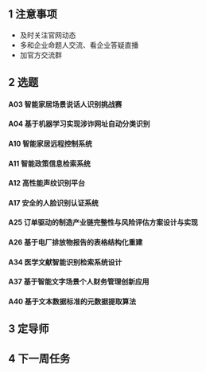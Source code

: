## 1 注意事项

- 及时关注官网动态
- 多和企业命题人交流、看企业答疑直播
- 加官方交流群

## 2 选题

#### A03 智能家居场景说话人识别挑战赛  

#### A04 基于机器学习实现涉诈网址自动分类识别  

#### A10 智能家居远程控制系统  

#### A11 智能政策信息检索系统  

#### A12 高性能声纹识别平台  

#### A17 安全的人脸识别认证系统  

#### A25 订单驱动的制造产业链完整性与风险评估方案设计与实现  

#### A26 基于电厂排放物报告的表格结构化重建  

#### A34 医学文献智能识别检索系统设计  

#### A37 基于智能文字场景个人财务管理创新应用  

#### A40 基于文本数据标准的元数据提取算法  



## 3 定导师



## 4 下一周任务